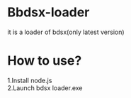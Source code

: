 # Bbdsx-loader
it is a loader of bdsx(only latest version)

# How to use?
1.Install node.js<br>
2.Launch bdsx loader.exe
